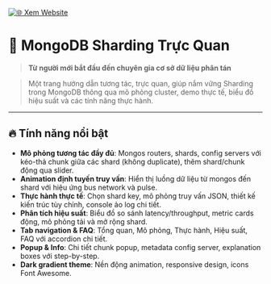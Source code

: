 [![🌐 Xem Website](https://img.shields.io/badge/Live_Demo-Click_Here-orange?style=for-the-badge&logo=firefox-browser&logoColor=white)](https://ngockhanhvd2812.github.io/mongodb-sharding/)

# 🚀 MongoDB Sharding Trực Quan

> **Từ người mới bắt đầu đến chuyên gia cơ sở dữ liệu phân tán**

> Một trang hướng dẫn tương tác, trực quan, giúp nắm vững Sharding trong MongoDB thông qua mô phỏng cluster, demo thực tế, biểu đồ hiệu suất và các tính năng thực hành.

---

## 🔥 Tính năng nổi bật

- **Mô phỏng tương tác đầy đủ**: Mongos routers, shards, config servers với kéo-thả chunk giữa các shard (không duplicate), thêm shard/chunk động qua slider.
- **Animation định tuyến truy vấn**: Hiển thị luồng dữ liệu từ mongos đến shard với hiệu ứng bus network và pulse.
- **Thực hành thực tế**: Chọn shard key, mô phỏng truy vấn JSON, thiết kế kiến trúc tùy chỉnh, console ảo log chi tiết.
- **Phân tích hiệu suất**: Biểu đồ so sánh latency/throughput, metric cards động, mô phỏng tải và mở rộng shard.
- **Tab navigation & FAQ**: Tổng quan, Mô phỏng, Thực hành, Hiệu suất, FAQ với accordion chi tiết.
- **Popup & Info**: Chi tiết chunk popup, metadata config server, explanation boxes với step-by-step.
- **Dark gradient theme**: Nền động animation, responsive design, icons Font Awesome.
